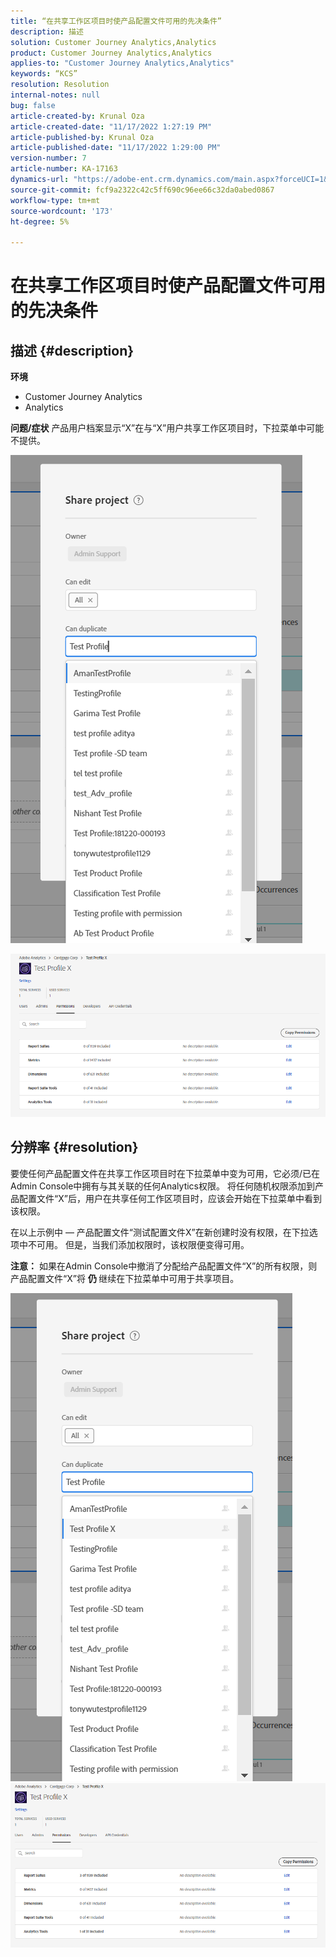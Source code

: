 ```yaml
---
title: “在共享工作区项目时使产品配置文件可用的先决条件”
description: 描述
solution: Customer Journey Analytics,Analytics
product: Customer Journey Analytics,Analytics
applies-to: "Customer Journey Analytics,Analytics"
keywords: “KCS”
resolution: Resolution
internal-notes: null
bug: false
article-created-by: Krunal Oza
article-created-date: "11/17/2022 1:27:19 PM"
article-published-by: Krunal Oza
article-published-date: "11/17/2022 1:29:00 PM"
version-number: 7
article-number: KA-17163
dynamics-url: "https://adobe-ent.crm.dynamics.com/main.aspx?forceUCI=1&pagetype=entityrecord&etn=knowledgearticle&id=7b352f8e-7b66-ed11-9561-6045bd006149"
source-git-commit: fcf9a2322c42c5ff690c96ee66c32da0abed0867
workflow-type: tm+mt
source-wordcount: '173'
ht-degree: 5%

---
```


# 在共享工作区项目时使产品配置文件可用的先决条件

## 描述 {#description}

<b>环境</b>
- Customer Journey Analytics
- Analytics



<b>问题/症状</b>
产品用户档案显示“X”在与“X”用户共享工作区项目时，下拉菜单中可能不提供。



![](assets/___7c352f8e-7b66-ed11-9561-6045bd006149___.png)

![](assets/___7e352f8e-7b66-ed11-9561-6045bd006149___.png)


## 分辨率 {#resolution}


要使任何产品配置文件在共享工作区项目时在下拉菜单中变为可用，它必须/已在Admin Console中拥有与其关联的任何Analytics权限。 将任何随机权限添加到产品配置文件“X”后，用户在共享任何工作区项目时，应该会开始在下拉菜单中看到该权限。

在以上示例中 — 产品配置文件“测试配置文件X”在新创建时没有权限，在下拉选项中不可用。 但是，当我们添加权限时，该权限便变得可用。

<b>注意：</b> 如果在Admin Console中撤消了分配给产品配置文件“X”的所有权限，则产品配置文件“X”将 <b>仍 </b>继续在下拉菜单中可用于共享项目。

![](assets/30693c56-ceef-eb11-bacb-0022480a5901.png)     ![](assets/c4b23919-ceef-eb11-bacb-0022480a5901.png)
